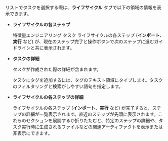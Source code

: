 リストでタスクを選択する際は、**ライフサイクル** タブで以下の領域の情報を表示できます。

-   **ライフサイクルの各ステップ**

    特徴量エンジニアリング タスク ライフサイクルの各ステップ (**インポート**、**実行** など) が、現在のステップ完了と操作ボタンで次のステップに進むガイドラインと共に表示されます。


-   **タスクの詳細**

    タスクが作成された際の詳細が含まれます。

    タスクにタグを追加するには、タグのテキスト領域にタイプします。タスクのフィルタリングと検索がしやすい語句を指定します。


-   **ライフサイクルの各ステップの詳細**

    ライフサイクルの各ステップ (**インポート**、**実行** など) が完了すると、ステップの詳細が一覧表示されます。直近のステップが先頭に表示されます。これらのセクションを展開するか折りたたむと、特定のステップの詳細や、タスク実行時に生成されるファイルなどの関連アーティファクトを表示または非表示にできます。


